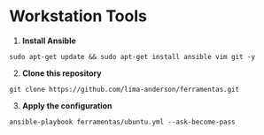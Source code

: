# Workstation Tools

1. **Install Ansible**
```shell
sudo apt-get update && sudo apt-get install ansible vim git -y
```

2. **Clone this repository**
```shell
git clone https://github.com/lima-anderson/ferramentas.git
```

3. **Apply the configuration**
```shell
ansible-playbook ferramentas/ubuntu.yml --ask-become-pass
```

